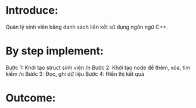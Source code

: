 # Introduce:
Quản lý sinh viên bằng danh sách liên kết sử dụng ngôn ngữ C++.
# By step implement:
Bước 1: Khởi tạo struct sinh viên /n
Bước 2: Khởi tạo node để thêm, xóa, tìm kiếm /n
Bước 3: Đọc, ghi dữ liệu 
Bước 4: Hiển thị kết quả 
# Outcome:


